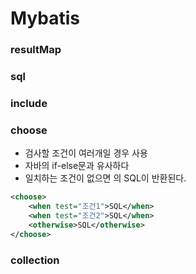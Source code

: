 # Mybatis

### resultMap

### sql

### include

### choose

- 검사할 조건이 여러개일 경우 사용
- 자바의 if-else문과 유사하다
- 일치하는 조건이 없으면 <otherwise>의 SQL이 반환된다.

```xml
<choose>
	<when test="조건1">SQL</when>
	<when test="조건2">SQL</when>
	<otherwise>SQL</otherwise>
</choose>
```

### collection
